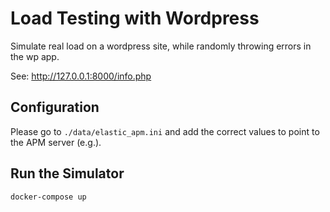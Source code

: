 # Load Testing with Wordpress

Simulate real load on a wordpress site, while randomly throwing errors in the wp app.

See: http://127.0.0.1:8000/info.php

## Configuration
Please go to `./data/elastic_apm.ini` and add the correct values to point to the APM server (e.g.).

## Run the Simulator
```
docker-compose up
```
